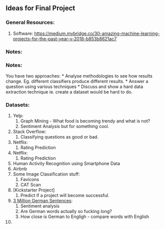## Ideas for Final Project

### General Resources:
1. Software: https://medium.mybridge.co/30-amazing-machine-learning-projects-for-the-past-year-v-2018-b853b8621ac7

### Notes:

### Notes:
You have two approaches:
    * Analyse methodologies to see how results change. Eg. different
        classifiers produce different results.
    * Answer a question using various techniques
    * Discuss and show a hard data extraction technique ie. create a dataset
        would be hard to do.

### Datasets:
1. Yelp:
    1. Graph Mining - What food is becoming trendy and what is not?
    2. Sentiment Analysis but for something cool.
2. Stack Overflow:
    1. Classifying questions as good or bad.
3. Netflix:
    1. Rating Prediction
3. Netflix:
    1. Rating Prediction
4. Human Activity Recognition using Smartphone Data
5. Airbnb
6. Some Image Classification stuff:
    1. Favicons
    2. CAT Scan
7. [Kickstarter Project]
    1. Predict if a project will become successful.
8. [3 Million German Sentences](https://www.kaggle.com/rtatman/3-million-german-sentences): 
    1. Sentiment analysis
    2. Are German words actually so fucking long?
    3. How close is German to Engligh - compare words with English
9. 
    
